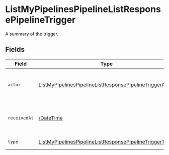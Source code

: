 # ListMyPipelinesPipelineListResponsePipelineTrigger

A summary of the trigger.


## Fields

| Field                                                                                                                                         | Type                                                                                                                                          | Required                                                                                                                                      | Description                                                                                                                                   |
| --------------------------------------------------------------------------------------------------------------------------------------------- | --------------------------------------------------------------------------------------------------------------------------------------------- | --------------------------------------------------------------------------------------------------------------------------------------------- | --------------------------------------------------------------------------------------------------------------------------------------------- |
| `actor`                                                                                                                                       | [ListMyPipelinesPipelineListResponsePipelineTriggerActor](../../models/operations/ListMyPipelinesPipelineListResponsePipelineTriggerActor.md) | :heavy_check_mark:                                                                                                                            | The user who triggered the Pipeline.                                                                                                          |
| `receivedAt`                                                                                                                                  | [\DateTime](https://www.php.net/manual/en/class.datetime.php)                                                                                 | :heavy_check_mark:                                                                                                                            | The date and time the trigger was received.                                                                                                   |
| `type`                                                                                                                                        | [ListMyPipelinesPipelineListResponsePipelineTriggerType](../../models/operations/ListMyPipelinesPipelineListResponsePipelineTriggerType.md)   | :heavy_check_mark:                                                                                                                            | The type of trigger.                                                                                                                          |